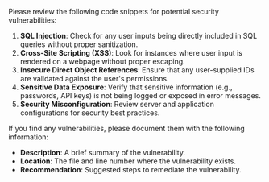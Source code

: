 Please review the following code snippets for potential security vulnerabilities:

1. **SQL Injection**: Check for any user inputs being directly included in SQL queries without proper sanitization.
2. **Cross-Site Scripting (XSS)**: Look for instances where user input is rendered on a webpage without proper escaping.
3. **Insecure Direct Object References**: Ensure that any user-supplied IDs are validated against the user's permissions.
4. **Sensitive Data Exposure**: Verify that sensitive information (e.g., passwords, API keys) is not being logged or exposed in error messages.
5. **Security Misconfiguration**: Review server and application configurations for security best practices.

If you find any vulnerabilities, please document them with the following information:

- **Description**: A brief summary of the vulnerability.
- **Location**: The file and line number where the vulnerability exists.
- **Recommendation**: Suggested steps to remediate the vulnerability.
